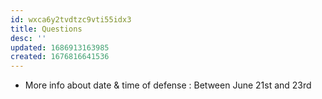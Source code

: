 ```yaml
---
id: wxca6y2tvdtzc9vti55idx3
title: Questions
desc: ''
updated: 1686913163985
created: 1676816641536
---
```

- More info about date & time of defense : Between June 21st and 23rd
